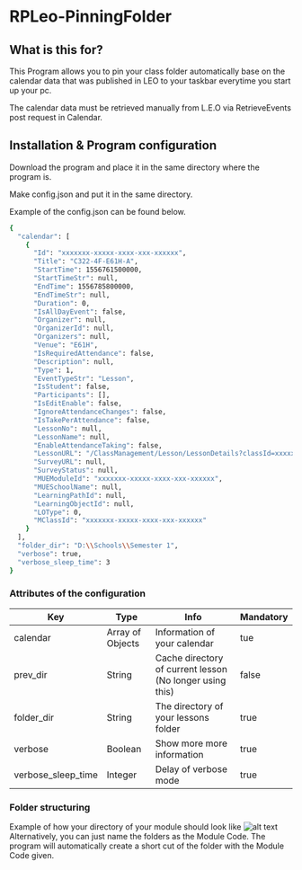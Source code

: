 # RPLeo-PinningFolder

## What is this for?
This Program allows you to pin your class folder automatically base on the calendar data that was published in LEO to your taskbar everytime you start up your pc.

The calendar data must be retrieved manually from L.E.O via RetrieveEvents post request in Calendar.

## Installation & Program configuration

Download the program and place it in the same directory where the program is.

Make config.json and put it in the same directory.

Example of the config.json can be found below.
```sh
{
  "calendar": [
    {
      "Id": "xxxxxxx-xxxxx-xxxx-xxx-xxxxxx",
      "Title": "C322-4F-E61H-A",
      "StartTime": 1556761500000,
      "StartTimeStr": null,
      "EndTime": 1556785800000,
      "EndTimeStr": null,
      "Duration": 0,
      "IsAllDayEvent": false,
      "Organizer": null,
      "OrganizerId": null,
      "Organizers": null,
      "Venue": "E61H",
      "IsRequiredAttendance": false,
      "Description": null,
      "Type": 1,
      "EventTypeStr": "Lesson",
      "IsStudent": false,
      "Participants": [],
      "IsEditEnable": false,
      "IgnoreAttendanceChanges": false,
      "IsTakePerAttendance": false,
      "LessonNo": null,
      "LessonName": null,
      "EnableAttendanceTaking": false,
      "LessonURL": "/ClassManagement/Lesson/LessonDetails?classId=xxxxxxx-xxxxx-xxxx-xxx-xxxxxx&lessonId=",
      "SurveyURL": null,
      "SurveyStatus": null,
      "MUEModuleId": "xxxxxxx-xxxxx-xxxx-xxx-xxxxxx",
      "MUESchoolName": null,
      "LearningPathId": null,
      "LearningObjectId": null,
      "LOType": 0,
      "MClassId": "xxxxxxx-xxxxx-xxxx-xxx-xxxxxx"
    }
  ],
  "folder_dir": "D:\\Schools\\Semester 1",
  "verbose": true,
  "verbose_sleep_time": 3
}
````

### Attributes of the configuration
| Key | Type | Info | Mandatory
| ------ | ------ | ------ | ------ |
| calendar | Array of Objects | Information of your calendar | tue
| prev_dir | String | Cache directory of current lesson (No longer using this)  | false
| folder_dir | String | The directory of your lessons folder | true
| verbose | Boolean | Show more more information | true
| verbose_sleep_time | Integer | Delay of verbose mode | true


### Folder structuring
Example of how your directory of your module should look like
![alt text](https://i.imgur.com/TQOMwQc.jpg)
Alternatively, you can just name the folders as the Module Code.
The program will automatically create a short cut of the folder with the Module Code given.
